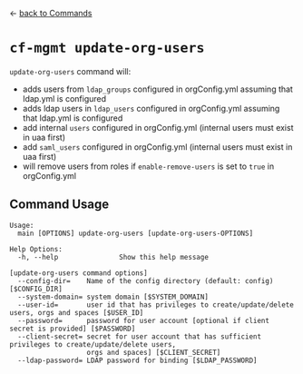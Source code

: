 &larr; [back to Commands](../README.md)

# `cf-mgmt update-org-users`

`update-org-users` command will:

- adds users from `ldap_groups` configured in orgConfig.yml assuming that ldap.yml is configured
- adds ldap users in `ldap_users` configured in orgConfig.yml assuming that ldap.yml is configured
- add internal `users` configured in orgConfig.yml (internal users must exist in uaa first)
- add `saml_users` configured in orgConfig.yml (internal users must exist in uaa first)
- will remove users from roles if `enable-remove-users` is set to `true` in orgConfig.yml

## Command Usage

```
Usage:
  main [OPTIONS] update-org-users [update-org-users-OPTIONS]

Help Options:
  -h, --help               Show this help message

[update-org-users command options]
  --config-dir=    Name of the config directory (default: config) [$CONFIG_DIR]
  --system-domain= system domain [$SYSTEM_DOMAIN]
  --user-id=       user id that has privileges to create/update/delete users, orgs and spaces [$USER_ID]
  --password=      password for user account [optional if client secret is provided] [$PASSWORD]
  --client-secret= secret for user account that has sufficient privileges to create/update/delete users,
                   orgs and spaces] [$CLIENT_SECRET]
  --ldap-password= LDAP password for binding [$LDAP_PASSWORD]
```
